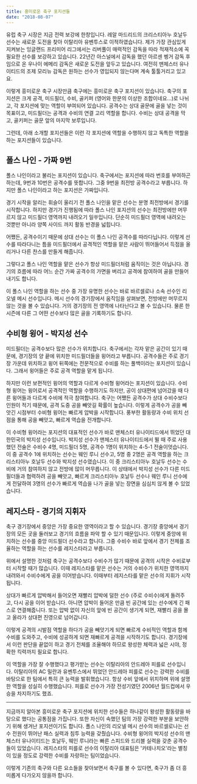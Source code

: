 ```yaml
---
title: 흥미로운 축구 포지션들
date: "2018-08-07"
---
```


유럽 축구 시장은 지금 전력 보강에 한창입니다. 레알 마드리드의 크리스티아누 호날두 선수는 새로운 도전을 찾아 이탈리아 유벤투스로 이적하였습니다. 제가 가장 관심있게 지켜보는 잉글랜드 프리미어 리그에서는 리버풀이 매력적인 감독을 따라 적재적소에 꼭 필요한 선수를 보강하고 있습니다. 22년간 아스널에서 감독을 했던 아르센 벵거 감독 후임으로 온 우나이 에메리 감독은 새로운 도전을 앞두고 있습니다. 여전히 맨체스터 유나이티드의 조제 모리뉴 감독은 원하는 선수가 영입되지 않는다며 계속 툴툴거리고 있고요. 

이렇게 흥미로운 축구 시장만큼 축구에는 흥미로운 축구 포지션이 있습니다. 축구의 포지션은 크게 공격, 미드필더, 수비, 골키퍼 (영어와 한문의 이상한 조합이네요...)로 나뉘고, 각 포지션에 맞는 역할이 부여되어 있습니다. 공격수는 상대 골문에 골을 넣는 것이 목표이고, 미드필더는 공격과 수비의 연결 고리 역할을 합니다. 수비는 상대 공격을 막고, 골키퍼는 골문 앞의 마지막 보루입니다. 

그런데, 아래 소개할 포지션들은 이런 각 포지션에 역할을 수행하지 않고 독특한 역할을 하는 포지션들이 있습니다. 

## 폴스 나인 - 가짜 9번 

폴스 나인이라고 불리는 포지션이 있습니다. 축구에서는 포지션에 따라 번호를 부여하곤 하는데, 9번과 10번은 공격수를 뜻합니다. 그중 9번을 최전방 공격수라고 부릅니다. 하지만 폴스 나인이라고 하는 포지션은 가짜입니다. 

경기 시작을 알리는 휘슬이 울리기 전 폴스 나인을 맡은 선수는 분명 최전방에서 경기를 시작합니다. 하지만 경기가 진행됨에 따라 폴스 나인 포지션의 선수는 최전방에만 머무르지 않고 미드필더 영역까지 내려오기 일쑤입니다. 단순히 미드필더 영역에 내려오는 것뿐만 아니라 양쪽 사이드 까지 활동 반경을 넓힙니다. 

어쨌든, 공격수이기 때문에 상대 선수는 이 폴스 나인 공격수를 따라다닙니다. 이렇게 선수를 따라다니는 틈을 미드필더에서 공격적인 역할을 맡은 사람이 뛰어들어서 득점을 올리거나 다른 찬스를 만들게 해줍니다. 

그렇다고 폴스 나인 역할을 맡은 선수가 항상 미드필더처럼 움직이는 것은 아닙니다. 경기의 흐름에 따라 어느 순간 가짜 공격수의 가면을 버리고 공격에 참여하여 골을 만들어내기도 합니다. 

이 폴스 나인 역할을 하는 선수 중 가장 유명한 선수는 바로 바르셀로나 소속 선수인 리오넬 메시 선수입니다. 메시 선수의 경기장에서 움직임을 살펴보면, 전방에만 머무르지 않는 것을 볼 수 있습니다. 거의 경기장의 전 영역에 나타난다고 볼 수 있습니다. 물론 한 시즌에 다른 그 어떤 선수보다 많은 골을 기록하기도 합니다.

## 수비형 윙어 - 박지성 선수

미드필더는 공격수보다 많은 선수가 위치합니다. 축구에서는 각자 맡은 공간이 있기 때문에, 경기장의 양 끝에 위치한 미드필더들을 윙어라고 부릅니다. 공격수들은 주로 경기장 가운데 위치하고 윙어 뒤쪽에는 전문적으로 수비를 하는 풀백이라는 포지션이 있습니다. 그래서 윙어들은 주로 공격 역할을 맡게 됩니다. 

하지만 이런 보편적인 윙어의 역할과 다르게 수비형 윙어라는 포지션이 있습니다. 수비형 윙어는 윙어로서 공격적인 역할을 수행하기도 하지만, 공이 상대편에 넘어갔을 때 다른 윙어들과 다르게 수비에 적극 참여합니다. 축구는 어쨌든 공격수가 상대 수비수보다 인원이 적기 때문에, 공격 도중 공을 빼앗길 확률이 높습니다. 이렇게 공격수가 공을 빼앗긴 시점부터 수비형 윙어는 빠르게 압박을 시작합니다. 풍부한 활동량과 수비 위치 선점을 통해 공을 빼앗고, 빠르게 역습을 전개합니다. 

이 수비형 윙어라는 포지션의 대표적인 선수가 바로 맨체스터 유나이티드에서 뛰었던 대한민국의 박지성 선수입니다. 박지성 선수가 맨체스터 유나이티드에서 뛸 때 주로 사용했던 전술은 수비수 4명, 미드필더 5명, 공격수 1명이 위치하는 4-5-1 전술이엇습니다. 이 중 공격수 1에 위치하는 선수는 웨인 루니 선수고, 5명 중 2명은 공격 역할을 하는 크리스티아누 호날두 선수와 박지성 선수였습니다. 이 중 크리스티아누 호날두 선수는 수비에 거의 참여하지 않고 전방에 많이 머무릅니다. 이 상태에서 박지성 선수가 다른 미드필더들과 협력하려 공을 빼앗고, 빠르게 크리스티아누 호날두 선수나 웨인 루니 선수에게 전달하여 3명의 선수가 빠르게 역습을 나가 골을 넣는 장면을 심심치 않게 볼 수 있었습니다.

## 레지스타 - 경기의 지휘자

축구 경기장에서 중앙은 가장 중요한 영역이라고 할 수 있습니다. 경기장 중앙에서 경기장의 모든 곳을 둘러보고 경기의 흐름을 파악 할 수 있기 때문입니다. 이렇게 중앙에 위치하는 선수를 중앙 미드필더 선수라고 합니다. 그중 수비수 바로 앞에서 경기 전체를 조율하는 역할을 하는 선수를 레지스타라고 부릅니다. 

위에서 설명한 것처럼 축구는 공격수보다 수비수가 많기 때문에 공격의 시작은 수비로부터 시작할 때가 많습니다. 이때 레지스타를 맡은 선수는 거의 수비수가 위치한 영역까지 내려와서 수비수에게 공을 이어받습니다. 이때부터 레지스타를 맡은 선수의 지휘가 시작됩니다. 

상대가 빠르게 압박해서 들어오면 재빨리 압박에 덜한 선수 (주로 수비수)에게 돌려주고, 다시 공을 이어 받습니다. 아니면 압박이 들어온 만큼 빈 공간에 있는 선수에게 긴 패스로 연결해줍니다. 또는 압박 없이 자신의 앞에 빈 공간이 생기게 되면, 재빨리 공을 몰고 올라가 상대편 진영으로 넘어갑니다. 

이렇게 공격의 시발점 역할을 하다가 공을 빼앗기게 되면 빠르게 수비적인 역할과 함께 수비를 도와주고, 수비에 성공하게 되면 재빠르게 공격을 시작하기도 합니다. 경기장에서 이런 판단을 끝없이 하고 경기 전체를 조율해야 하므로 왕성한 체력과 넓은 시야, 정확한 킥력까지 필요로 합니다. 

이 역할을 가장 잘 수행했다고 평가받는 선수는 이탈리아의 안드레아 피를로 선수입니다. 이탈리아의 AC 밀란과 유벤투스에서 뛰었던 안드레아 피를로 선수는 강력한 수비를 바탕으로 한 팀에서 특히 큰 능력을 발휘했습니다. 항상 수비 앞에서 위치하며 위에 설명한 역할을 성실히 수행했습니다. 피를로 선수가 가장 전성기였던 2006년 월드컵에서 우승을 차지하기도 했죠.

---

지금까지 알아본 흥미로운 축구 포지션에 위치한 선수들은 하나같이 왕성한 활동량을 바탕으로 했다는 공통점을 가집니다. 또한 자신이 속했던 팀의 가장 강력한 부분을 보안하기 위해 생겨난 포지션이기도 합니다. 
폴스 나인의 리오넬 메시 선수의 바르셀로나는 선수 전원이 뛰어난 패스 실력과 침투 능력을 갖췄습니다. 수비형 윙어의 박지성 선수의 맨체스터 유나이티드는 호날두, 웨인 루니라는 빠른 스피드와 드리블 실력을 갖춘 공격수들이 있었습니다. 레지스타의 피를로 선수의 이탈리아 대표팀은 '카테나치오'라는 별칭이 있을 정도로 강력한 수비를 자랑하는 팀이었습니다. 

이렇게 기존의 축구와 다른 요소들을 찾아보면서 축구를 볼 수 있다면, 축구가 좀 더 흥미롭게 다가오지 않을까 합니다.